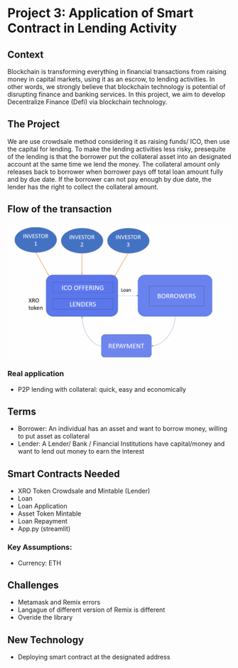 # Project 3: Application of Smart Contract in Lending Activity

## Context

Blockchain is transforming everything in financial transactions from raising money in capital markets, using it as an escrow, to lending activities. In other words, we strongly believe that blockchain technology is potential of disrupting finance and banking services. In this project, we aim to develop Decentralize Finance (Defi) via blockchain technology. 

## The Project

We are use crowdsale method considering it as raising funds/ ICO, then use the capital for lending. To make the lending activities less risky, presequite of the lending is that the borrower put the collateral asset into an designated account at the same time we lend the money. The collateral amount only releases back to borrower when borrower pays off total loan amount fully and by due date. If the borrower can not pay enough by due date, the lender has the right to collect the collateral amount. 


## Flow of the transaction 


![alt=""](nimai/loan.png)

### Real application
- P2P lending with collateral: quick, easy and economically 

## Terms 
- Borrower: An individual has an asset and want to borrow money, willing to put asset as collateral
- Lender: A Lender/ Bank / Financial Institutions have capital/money and want to lend out money to earn the interest

## Smart Contracts Needed
- XRO Token Crowdsale and Mintable (Lender)
- Loan
- Loan Application
- Asset Token Mintable
- Loan Repayment
- App.py (streamlit)

### Key Assumptions:

- Currency: ETH 




## Challenges

- Metamask and Remix errors 
- Langague of different version of Remix is different
- Overide the library


## New Technology 
* Deploying smart contract at the designated address

